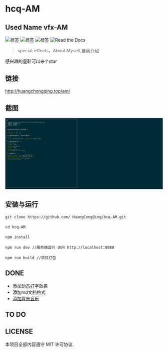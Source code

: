 # hcq-AM
##  Used Name vfx-AM
![标签](https://img.shields.io/teamcity/codebetter/bt428.svg)
![标签](https://img.shields.io/npm/v/@cycle/core.svg)
![标签](https://img.shields.io/npm/dm/localeval.svg)
![Read the Docs](https://img.shields.io/readthedocs/pip.svg)


>special-effects，About Myself,自我介绍


感兴趣的童鞋可以来个star

## 链接

http://huangchongqing.top/am/

## 截图

![动态图](./resume.gif)

## 安装与运行
```
git clone https://github.com/ HuangCongQing/hcq-AM.git

cd hcq-AM

npm install

npm run dev //服务端运行 访问 http://localhost:8080

npm run build //项目打包 

```



## DONE

* 添加动态打字效果
* 添加md文档格式
* [添加背景音乐](https://blog.csdn.net/woyidingshijingcheng/article/details/75311699)



## TO DO




## LICENSE

本项目全部内容遵守 MIT 许可协议.